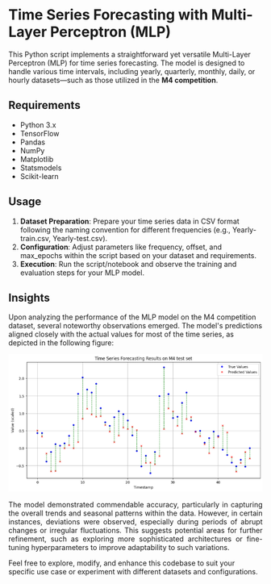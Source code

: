 # Time Series Forecasting with Multi-Layer Perceptron (MLP)
This Python script implements a straightforward yet versatile Multi-Layer Perceptron (MLP) for time series forecasting. The model is designed to handle various time intervals, including yearly, quarterly, monthly, daily, or hourly datasets—such as those utilized in the **M4 competition**.

## Requirements
* Python 3.x
* TensorFlow
* Pandas
* NumPy
* Matplotlib
* Statsmodels
* Scikit-learn

## Usage
1. **Dataset Preparation**: Prepare your time series data in CSV format following the naming convention for different frequencies (e.g., Yearly-train.csv, Yearly-test.csv).
2. **Configuration**: Adjust parameters like frequency, offset, and max_epochs within the script based on your dataset and requirements.
3. **Execution**: Run the script/notebook and observe the training and evaluation steps for your MLP model.

## Insights
Upon analyzing the performance of the MLP model on the M4 competition dataset, several noteworthy observations emerged. The model's predictions aligned closely with the actual values for most of the time series, as depicted in the following figure:

<p align="center">
  <img src="result_plot.png" />
</p>
<p align="justify">
The model demonstrated commendable accuracy, particularly in capturing the overall trends and seasonal patterns within the data. However, in certain instances, deviations were observed, especially during periods of abrupt changes or irregular fluctuations. This suggests potential areas for further refinement, such as exploring more sophisticated architectures or fine-tuning hyperparameters to improve adaptability to such variations.</p>

Feel free to explore, modify, and enhance this codebase to suit your specific use case or experiment with different datasets and configurations.
